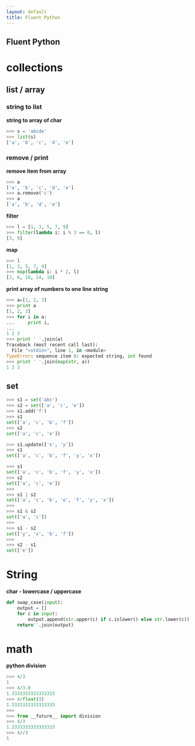 ```yaml
---
layout: default
title: Fluent Python 
---
```


Fluent Python 
----

# collections

## list / array

### string to list 
**string to array of char**

```python
>>> s = 'abcde'
>>> list(s)
['a', 'b', 'c', 'd', 'e']
```

### remove / print
**remove item from array**
```python
>>> a
['a', 'b', 'c', 'd', 'e']
>>> a.remove('c')
>>> a
['a', 'b', 'd', 'e']
```

**filter**

```python
>>> l = [1, 3, 5, 7, 9]
>>> filter(lambda i: i % 3 == 0, l)
[3, 9]
```

**map**

```python
>>> l
[1, 3, 5, 7, 9]
>>> map(lambda i: i * 2, l)
[2, 6, 10, 14, 18]
```

**print array of numbers to one line string**

```python
>>> a=[1, 2, 3]
>>> print a
[1, 2, 3]
>>> for i in a:
...     print i,
... 
1 2 3
>>> print ' '.join(a)
Traceback (most recent call last):
  File "<stdin>", line 1, in <module>
TypeError: sequence item 0: expected string, int found
>>> print ' '.join(map(str, a))
1 2 3
```

## set
```python
>>> s1 = set('abc')
>>> s2 = set(['a', 'c', 'e'])
>>> s1.add('f')
>>> s1
set(['a', 'c', 'b', 'f'])
>>> s2
set(['a', 'c', 'e'])

>>> s1.update(['x', 'y'])
>>> s1
set(['a', 'c', 'b', 'f', 'y', 'x'])

>>> s1
set(['a', 'c', 'b', 'f', 'y', 'x'])
>>> s2
set(['a', 'c', 'e'])
>>> 
>>> s1 | s2
set(['a', 'c', 'b', 'e', 'f', 'y', 'x'])
>>> 
>>> s1 & s2
set(['a', 'c'])
>>> 
>>> s1 - s2
set(['y', 'x', 'b', 'f'])
>>> 
>>> s2 - s1
set(['e'])
```


# String

**char - lowercase / uppercase**

```python
def swap_case(input):
    output = []
    for c in input:
        output.append(str.upper(c) if c.islower() else str.lower(c))
    return''.join(output) 
```

# math

**python division**

```python
>>> 4/3
1
>>> 4/3.0
1.3333333333333333
>>> 4/float(3)
1.3333333333333333
>>> 
>>> from __future__ import division
>>> 4/3
1.3333333333333333
>>> 4//3
1
```
